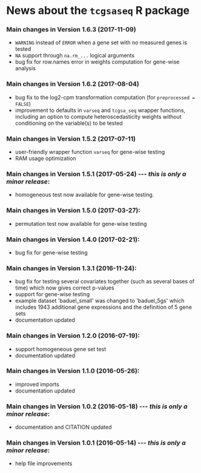 # News about the `tcgsaseq` R package


### Main changes in Version 1.6.3 (2017-11-09)
* `WARNING` instead of `ERROR` when a gene set with no measured genes is tested
* `NA` support through `na.rm_...` logical arguments
* bug fix for row.names error in weights computation for gene-wise analysis

### Main changes in Version 1.6.2 (2017-08-04)
* bug fix to the log2-cpm transformation computation (for `preprocessed = FALSE`)
* improvement to defaults in `varseq` and `tcgsa_seq` wrapper functions, including
 an option to compute heteroscedasticity weights without conditioning on the variable(s)
 to be tested


### Main changes in Version 1.5.2 (2017-07-11)
* user-friendly wrapper function `varseq` for gene-wise testing
* RAM usage optimization


### Main changes in Version 1.5.1 (2017-05-24) --- *this is only a minor release*:
* homogeneous test now available for gene-wise testing.


### Main changes in Version 1.5.0 (2017-03-27):
* permutation test now available for gene-wise testing


### Main changes in Version 1.4.0 (2017-02-21):
* bug fix for gene-wise testing


### Main changes in Version 1.3.1 (2016-11-24):
* bug fix for testing several covariates together (such as several bases of time) which now gives correct p-values
* support for gene-wise testing
* example dataset 'baduel_small' was changed to 'baduel_5gs' which includes 1943 additional gene expressions and the definition of 5 gene sets
* documentation updated


### Main changes in Version 1.2.0 (2016-07-19):
* support homogeneous gene set test
* documentation updated


### Main changes in Version 1.1.0 (2016-05-26):
* improved imports
* documentation updated


### Main changes in Version 1.0.2 (2016-05-18) --- *this is only a minor release*:
* documentation and CITATION updated


### Main changes in Version 1.0.1 (2016-05-14) --- *this is only a minor release*:
* help file improvements

